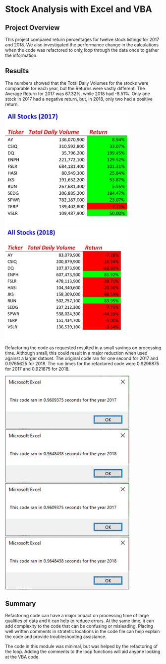 

# Stock Analysis with Excel and VBA

## Project Overview

This project compared return percentages for twelve stock listings for 2017 and 2018.  We also investigated the performance change in the calculations when the code was refactored to only loop through the data once to gather the information. 

## Results
The numbers showed that the Total Daily Volumes for the stocks were comparable for each year, but the Returns were vastly different.  The Average Return for 2017 was 67.32%, while 2018 had -8.51%.  Only one stock in 2017 had a negative return, but, in 2018, only two had a positive return.

<img src="Resources/All_Stocks_2017.png" width="400">  &nbsp;&nbsp;&nbsp;&nbsp;&nbsp;&nbsp;   <img src="Resources/All_Stocks_2018.png" width="400">  



Refactoring the code as requested resulted in a small savings on processing time.  Although small, this could result in a major reduction when used against a larger dataset.  The original code ran for one second for 2017 and 0.9765625 for 2018.  The run times for the refactored code were 0.9296875 for 2017 and 0.921875 for 2018.

<img src="Resources/VBA_Challenge_2017.png" width="400">  &nbsp;&nbsp;&nbsp;&nbsp;&nbsp;&nbsp;   <img src="Resources/VBA_Challenge_2018.png" width="400"> 
<img src="Resources/VBA_Challenge_2017.png" width="400">  &nbsp;&nbsp;&nbsp;&nbsp;&nbsp;&nbsp;   <img src="Resources/VBA_Challenge_2018.png" width="400"> 



## Summary
Refactoring code can have a major impact on processing time of large qualities of data and it can help to reduce errors.  At the same time, it can add complexity to the code that can be confusing or misleading.  Placing well written comments in stratetic locations in the code file can help explain the code and provide troubleshooting assistance. 

The code in this module was minimal, but was helped by the refactoring of the loop. Adding the comments to the loop functions will aid anyone looking at the VBA code.


